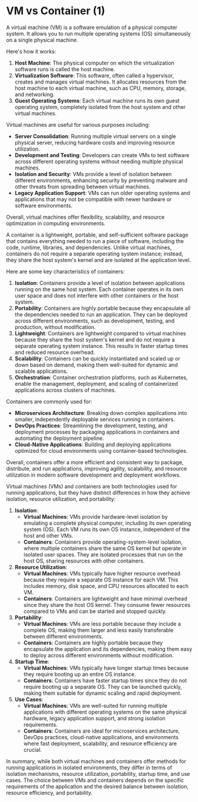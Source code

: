 # VM vs Container (1)

A virtual machine (VM) is a software emulation of a physical computer system. It allows you to run multiple operating systems (OS) simultaneously on a single physical machine.

Here's how it works:

1. **Host Machine**: The physical computer on which the virtualization software runs is called the host machine.
2. **Virtualization Software**: This software, often called a hypervisor, creates and manages virtual machines. It allocates resources from the host machine to each virtual machine, such as CPU, memory, storage, and networking.
3. **Guest Operating Systems**: Each virtual machine runs its own guest operating system, completely isolated from the host system and other virtual machines.

Virtual machines are useful for various purposes including:

- **Server Consolidation**: Running multiple virtual servers on a single physical server, reducing hardware costs and improving resource utilization.
- **Development and Testing**: Developers can create VMs to test software across different operating systems without needing multiple physical machines.
- **Isolation and Security**: VMs provide a level of isolation between different environments, enhancing security by preventing malware and other threats from spreading between virtual machines.
- **Legacy Application Support**: VMs can run older operating systems and applications that may not be compatible with newer hardware or software environments.

Overall, virtual machines offer flexibility, scalability, and resource optimization in computing environments.

A container is a lightweight, portable, and self-sufficient software package that contains everything needed to run a piece of software, including the code, runtime, libraries, and dependencies. Unlike virtual machines, containers do not require a separate operating system instance; instead, they share the host system's kernel and are isolated at the application level.

Here are some key characteristics of containers:

1. **Isolation**: Containers provide a level of isolation between applications running on the same host system. Each container operates in its own user space and does not interfere with other containers or the host system.
2. **Portability**: Containers are highly portable because they encapsulate all the dependencies needed to run an application. They can be deployed across different environments, such as development, testing, and production, without modification.
3. **Lightweight**: Containers are lightweight compared to virtual machines because they share the host system's kernel and do not require a separate operating system instance. This results in faster startup times and reduced resource overhead.
4. **Scalability**: Containers can be quickly instantiated and scaled up or down based on demand, making them well-suited for dynamic and scalable applications.
5. **Orchestration**: Container orchestration platforms, such as Kubernetes, enable the management, deployment, and scaling of containerized applications across clusters of machines.

Containers are commonly used for:

- **Microservices Architecture**: Breaking down complex applications into smaller, independently deployable services running in containers.
- **DevOps Practices**: Streamlining the development, testing, and deployment processes by packaging applications in containers and automating the deployment pipeline.
- **Cloud-Native Applications**: Building and deploying applications optimized for cloud environments using container-based technologies.

Overall, containers offer a more efficient and consistent way to package, distribute, and run applications, improving agility, scalability, and resource utilization in modern software development and deployment workflows.

Virtual machines (VMs) and containers are both technologies used for running applications, but they have distinct differences in how they achieve isolation, resource utilization, and portability:

1. **Isolation**:
    - **Virtual Machines**: VMs provide hardware-level isolation by emulating a complete physical computer, including its own operating system (OS). Each VM runs its own OS instance, independent of the host and other VMs.
    - **Containers**: Containers provide operating-system-level isolation, where multiple containers share the same OS kernel but operate in isolated user spaces. They are isolated processes that run on the host OS, sharing resources with other containers.
2. **Resource Utilization**:
    - **Virtual Machines**: VMs typically have higher resource overhead because they require a separate OS instance for each VM. This includes memory, disk space, and CPU resources allocated to each VM.
    - **Containers**: Containers are lightweight and have minimal overhead since they share the host OS kernel. They consume fewer resources compared to VMs and can be started and stopped quickly.
3. **Portability**:
    - **Virtual Machines**: VMs are less portable because they include a complete OS, making them larger and less easily transferable between different environments.
    - **Containers**: Containers are highly portable because they encapsulate the application and its dependencies, making them easy to deploy across different environments without modification.
4. **Startup Time**:
    - **Virtual Machines**: VMs typically have longer startup times because they require booting up an entire OS instance.
    - **Containers**: Containers have faster startup times since they do not require booting up a separate OS. They can be launched quickly, making them suitable for dynamic scaling and rapid deployment.
5. **Use Cases**:
    - **Virtual Machines**: VMs are well-suited for running multiple applications with different operating systems on the same physical hardware, legacy application support, and strong isolation requirements.
    - **Containers**: Containers are ideal for microservices architecture, DevOps practices, cloud-native applications, and environments where fast deployment, scalability, and resource efficiency are crucial.

In summary, while both virtual machines and containers offer methods for running applications in isolated environments, they differ in terms of isolation mechanisms, resource utilization, portability, startup time, and use cases. The choice between VMs and containers depends on the specific requirements of the application and the desired balance between isolation, resource efficiency, and portability.